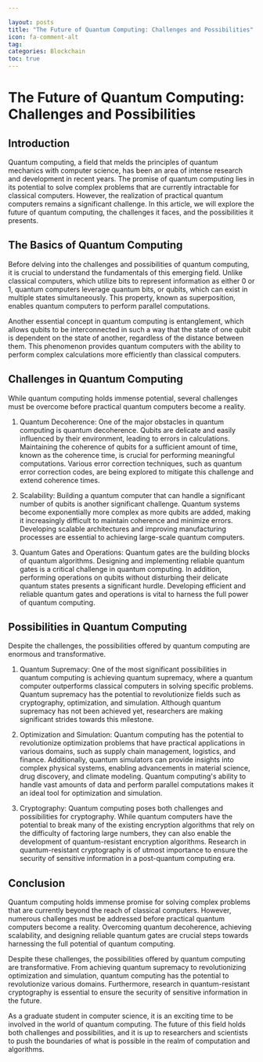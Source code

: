 ```yaml
---

layout: posts
title: "The Future of Quantum Computing: Challenges and Possibilities"
icon: fa-comment-alt
tag:      
categories: Blockchain
toc: true
---
```




# The Future of Quantum Computing: Challenges and Possibilities

## Introduction

Quantum computing, a field that melds the principles of quantum mechanics with computer science, has been an area of intense research and development in recent years. The promise of quantum computing lies in its potential to solve complex problems that are currently intractable for classical computers. However, the realization of practical quantum computers remains a significant challenge. In this article, we will explore the future of quantum computing, the challenges it faces, and the possibilities it presents.

## The Basics of Quantum Computing

Before delving into the challenges and possibilities of quantum computing, it is crucial to understand the fundamentals of this emerging field. Unlike classical computers, which utilize bits to represent information as either 0 or 1, quantum computers leverage quantum bits, or qubits, which can exist in multiple states simultaneously. This property, known as superposition, enables quantum computers to perform parallel computations.

Another essential concept in quantum computing is entanglement, which allows qubits to be interconnected in such a way that the state of one qubit is dependent on the state of another, regardless of the distance between them. This phenomenon provides quantum computers with the ability to perform complex calculations more efficiently than classical computers.

## Challenges in Quantum Computing

While quantum computing holds immense potential, several challenges must be overcome before practical quantum computers become a reality.

1. Quantum Decoherence: One of the major obstacles in quantum computing is quantum decoherence. Qubits are delicate and easily influenced by their environment, leading to errors in calculations. Maintaining the coherence of qubits for a sufficient amount of time, known as the coherence time, is crucial for performing meaningful computations. Various error correction techniques, such as quantum error correction codes, are being explored to mitigate this challenge and extend coherence times.

2. Scalability: Building a quantum computer that can handle a significant number of qubits is another significant challenge. Quantum systems become exponentially more complex as more qubits are added, making it increasingly difficult to maintain coherence and minimize errors. Developing scalable architectures and improving manufacturing processes are essential to achieving large-scale quantum computers.

3. Quantum Gates and Operations: Quantum gates are the building blocks of quantum algorithms. Designing and implementing reliable quantum gates is a critical challenge in quantum computing. In addition, performing operations on qubits without disturbing their delicate quantum states presents a significant hurdle. Developing efficient and reliable quantum gates and operations is vital to harness the full power of quantum computing.

## Possibilities in Quantum Computing

Despite the challenges, the possibilities offered by quantum computing are enormous and transformative.

1. Quantum Supremacy: One of the most significant possibilities in quantum computing is achieving quantum supremacy, where a quantum computer outperforms classical computers in solving specific problems. Quantum supremacy has the potential to revolutionize fields such as cryptography, optimization, and simulation. Although quantum supremacy has not been achieved yet, researchers are making significant strides towards this milestone.

2. Optimization and Simulation: Quantum computing has the potential to revolutionize optimization problems that have practical applications in various domains, such as supply chain management, logistics, and finance. Additionally, quantum simulators can provide insights into complex physical systems, enabling advancements in material science, drug discovery, and climate modeling. Quantum computing's ability to handle vast amounts of data and perform parallel computations makes it an ideal tool for optimization and simulation.

3. Cryptography: Quantum computing poses both challenges and possibilities for cryptography. While quantum computers have the potential to break many of the existing encryption algorithms that rely on the difficulty of factoring large numbers, they can also enable the development of quantum-resistant encryption algorithms. Research in quantum-resistant cryptography is of utmost importance to ensure the security of sensitive information in a post-quantum computing era.

## Conclusion

Quantum computing holds immense promise for solving complex problems that are currently beyond the reach of classical computers. However, numerous challenges must be addressed before practical quantum computers become a reality. Overcoming quantum decoherence, achieving scalability, and designing reliable quantum gates are crucial steps towards harnessing the full potential of quantum computing.

Despite these challenges, the possibilities offered by quantum computing are transformative. From achieving quantum supremacy to revolutionizing optimization and simulation, quantum computing has the potential to revolutionize various domains. Furthermore, research in quantum-resistant cryptography is essential to ensure the security of sensitive information in the future.

As a graduate student in computer science, it is an exciting time to be involved in the world of quantum computing. The future of this field holds both challenges and possibilities, and it is up to researchers and scientists to push the boundaries of what is possible in the realm of computation and algorithms.